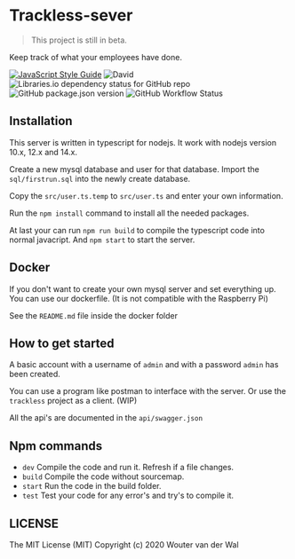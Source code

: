 # Trackless-sever

> This project is still in beta.

Keep track of what your employees have done.

[![JavaScript Style Guide](https://img.shields.io/badge/code_style-standard-brightgreen.svg)](https://standardjs.com)
![David](https://img.shields.io/david/wjtje/Trackless-server)
![Libraries.io dependency status for GitHub repo](https://img.shields.io/librariesio/github/wjtje/Trackless-server)
![GitHub package.json version](https://img.shields.io/github/package-json/v/wjtje/Trackless-server)
![GitHub Workflow Status](https://img.shields.io/github/workflow/status/wjtje/Trackless-server/Node.js%20CI)

## Installation

This server is written in typescript for nodejs.
It work with nodejs version 10.x, 12.x and 14.x.

Create a new mysql database and user for that database.
Import the `sql/firstrun.sql` into the newly create database.

Copy the `src/user.ts.temp` to `src/user.ts` and enter your own information.

Run the `npm install` command to install all the needed packages.

At last your can run `npm run build` to compile the typescript code into normal javacript.
And `npm start` to start the server. 

## Docker

If you don't want to create your own mysql server and set everything up.
You can use our dockerfile. (It is not compatible with the Raspberry Pi)

See the `README.md` file inside the docker folder

## How to get started

A basic account with a username of `admin` and with a password `admin` has been created.

You can use a program like postman to interface with the server.
Or use the `trackless` project as a client. (WIP)

All the api's are documented in the `api/swagger.json`

## Npm commands

 - `dev` Compile the code and run it. Refresh if a file changes.
 - `build` Compile the code without sourcemap.
 - `start` Run the code in the build folder.
 - `test` Test your code for any error's and try's to compile it.

## LICENSE

The MIT License (MIT)
Copyright (c) 2020 Wouter van der Wal
